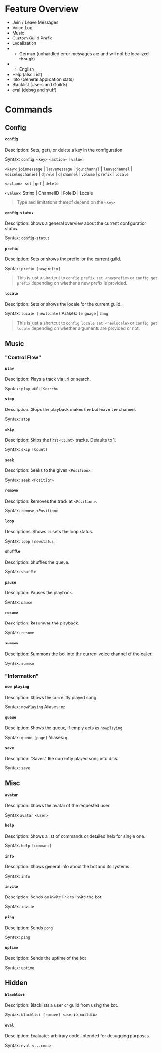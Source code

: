 # Feature Overview

- Join / Leave Messages
- Voice Log
- Music
- Custom Guild Prefix
- Localization
- - German (unhandled error messages are and will not be localized though)
- - English
- Help (also List)
- Info (General application stats)
- Blacklist (Users and Guilds)
- eval (debug and stuff)

# Commands

## Config

#### `config`

Description: Sets, gets, or delete a key in the configuration.

Syntax: `config <key> <action> [value]`

`<key>`: `joinmessage` | `leavemessage` | `joinchannel` | `leavechannel` | `voicelogchannel` | `djrole` | `djchannel` | `volume` | `prefix` | `locale`

`<action>`: `set` | `get` | `delete`

`<value>`: String | ChannelID | RoleID | Locale
> Type and limitations thereof depend on the `<key>`

#### `config-status`

Description: Shows a general overview about the current configuration status.

Syntax: `config-status`

#### `prefix`

Description: Sets or shows the prefix for the current guild.

Syntax: `prefix [newprefix]`

> This is just a shortcut to `config prefix set <newprefix>` or `config get prefix` depending on whether a new prefix is provided.

#### `locale`

Description: Sets or shows the locale for the current guild.

Syntax: `locale [newlocale]`
Aliases: `language` | `lang`

> This is just a shortcut to `config locale set <newlocale>` or `config get locale` depending on whether arguments are provided or not.

## Music

### "Control Flow"

#### `play`

Description: Plays a track via url or search.

Syntax: `play <URL|Search>`

#### `stop`

Description: Stops the playback makes the bot leave the channel.

Syntax: `stop`

#### `skip`

Description: Skips the first `<Count>` tracks. Defaults to 1.

Syntax: `skip [Count]`

#### `seek`

Description: Seeks to the given `<Position>`.

Syntax: `seek <Position>`

#### `remove`

Description: Removes the track at `<Position>`.

Syntax: `remove <Position>`

#### `loop`

Descriptions: Shows or sets the loop status.

Syntax: `loop [newstatus]`

#### `shuffle`

Description: Shuffles the queue.

Syntax: `shuffle`

#### `pause`

Description: Pauses the playback.

Syntax: `pause`

#### `resume`

Description: Resumves the playback.

Syntax: `resume`

#### `summon`

Description: Summons the bot into the current voice channel of the caller.

Syntax: `summon`

### "Information"

#### `now playing`

Description: Shows the currently played song.

Syntax: `nowPlaying`
Aliases: `np`

#### `queue`

Description: Shows the queue, if empty acts as `nowplaying`.

Syntax: `queue [page]`
Aliases: `q`

#### `save`

Description: "Saves" the currently played song into dms.

Syntax: `save`


## Misc

#### `avatar`

Description: Shows the avatar of the requested user.

Syntax `avatar <User>`

#### `help`

Description: Shows a list of commands or detailed help for single one.

Syntax: `help [command]`

#### `info`

Description: Shows general info about the bot and its systems.

Syntax: `info`

#### `invite`

Description: Sends an invite link to invite the bot.

Syntax: `invite`

#### `ping`

Description: Sends `pong`

Syntax: `ping`

#### `uptime`

Description: Sends the uptime of the bot

Syntax: `uptime`

## Hidden

#### `blacklist`

Description: Blacklists a user or guild from using the bot.

Syntax: `blacklist [remove] <UserID|GuildID>`

#### `eval`

Description: Evaluates arbitrary code. Intended for debugging purposes.

Syntax: `eval <...code>`